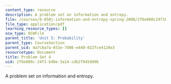 ```yaml
---
content_type: resource
description: A problem set on information and entropy.
file: /courses/6-050j-information-and-entropy-spring-2008/2f6e880c24f1b40e3a14cdb2f845dd9b_MIT6_050JS08_ps_04.pdf
file_type: application/pdf
learning_resource_types: []
ocw_type: OCWFile
parent_title: 'Unit 5: Probability'
parent_type: CourseSection
parent_uid: 4a7c8a7a-031e-7d86-e440-022fce4128e3
resourcetype: Document
title: Problem Set 4
uid: 2f6e880c-24f1-b40e-3a14-cdb2f845dd9b
---
```

A problem set on information and entropy.

